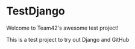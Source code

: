 TestDjango
==========

Welcome to Team42's awesome test project!

This is a test project to try out Django and GitHub
